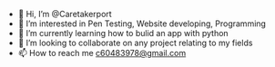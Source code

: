 - 👋 Hi, I’m @Caretakerport
- 👀 I’m interested in Pen Testing, Website developing, Programming 
- 🌱 I’m currently learning how to bulid an app with python
- 💞️ I’m looking to collaborate on any project relating to my fields
- 📫 How to reach me c60483978@gmail.com

<!---
Caretakerport/Caretakerport is a ✨ special ✨ repository because its `README.md` (this file) appears on your GitHub profile.
You can click the Preview link to take a look at your changes.
--->
